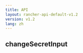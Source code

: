 ```yaml
---
title: API
layout: rancher-api-default-v1.2
version: v1.2
lang: zh
---
```


## changeSecretInput






